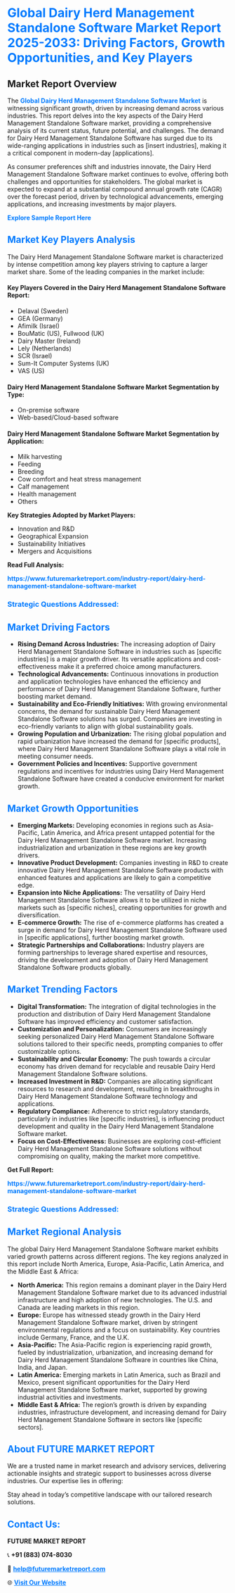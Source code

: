 <h1 style="color: #007BFF;">Global Dairy Herd Management Standalone Software Market Report 2025-2033: Driving Factors, Growth Opportunities, and Key Players</h1>

<section id="overview">
<h2>Market Report Overview</h2>
<p>The <a href="https://www.futuremarketreport.com/industry-report/dairy-herd-management-standalone-software-market" style="color: #007BFF; text-decoration: none;"><strong>Global Dairy Herd Management Standalone Software Market</strong></a> is witnessing significant growth, driven by increasing demand across various industries. This report delves into the key aspects of the Dairy Herd Management Standalone Software market, providing a comprehensive analysis of its current status, future potential, and challenges. The demand for Dairy Herd Management Standalone Software has surged due to its wide-ranging applications in industries such as [insert industries], making it a critical component in modern-day [applications].</p>
<p>As consumer preferences shift and industries innovate, the Dairy Herd Management Standalone Software market continues to evolve, offering both challenges and opportunities for stakeholders. The global market is expected to expand at a substantial compound annual growth rate (CAGR) over the forecast period, driven by technological advancements, emerging applications, and increasing investments by major players.</p>
</section>

<section id="overview">
<p><a href="https://www.futuremarketreport.com/request-sample/reportId=53156" style="color: #007BFF; text-decoration: none;"><strong>Explore Sample Report Here</strong></a></p>
</section>

<section id="key-players">
<h2 style="color: #007BFF;">Market Key Players Analysis</h2>
<p>The Dairy Herd Management Standalone Software market is characterized by intense competition among key players striving to capture a larger market share. Some of the leading companies in the market include:</p>
<h4>Key Players Covered in the Dairy Herd Management Standalone Software Report:</h4>
<ul><li>Delaval (Sweden)</li><li>GEA (Germany)</li><li>Afimilk (Israel)</li><li>BouMatic (US), Fullwood (UK)</li><li>Dairy Master (Ireland)</li><li>Lely (Netherlands)</li><li>SCR (Israel)</li><li>Sum-It Computer Systems (UK)</li><li>VAS (US)</li></ul>
<h4>Dairy Herd Management Standalone Software Market Segmentation by Type:</h4>
<ul><li>On-premise software</li><li>Web-based/Cloud-based software</li></ul>

<h4>Dairy Herd Management Standalone Software Market Segmentation by Application:</h4>
<ul><li>Milk harvesting</li><li>Feeding</li><li>Breeding</li><li>Cow comfort and heat stress management</li><li>Calf management</li><li>Health management</li><li>Others</li></ul>
<p><strong>Key Strategies Adopted by Market Players:</strong></p>
<ul>
<li>Innovation and R&D</li>
<li>Geographical Expansion</li>
<li>Sustainability Initiatives</li>
<li>Mergers and Acquisitions</li>
</ul>
</section>

<section>
<p><strong>Read Full Analysis: </strong></p><a href="https://www.futuremarketreport.com/industry-report/dairy-herd-management-standalone-software-market" style="color: #007BFF; text-decoration: none;"><strong>https://www.futuremarketreport.com/industry-report/dairy-herd-management-standalone-software-market</strong></a>
<h3 style="color: #007BFF;">Strategic Questions Addressed:</h3>
</section>

<section id="driving-factors">
<h2 style="color: #007BFF;">Market Driving Factors</h2>
<ul>
<li><strong>Rising Demand Across Industries:</strong> The increasing adoption of Dairy Herd Management Standalone Software in industries such as [specific industries] is a major growth driver. Its versatile applications and cost-effectiveness make it a preferred choice among manufacturers.</li>
<li><strong>Technological Advancements:</strong> Continuous innovations in production and application technologies have enhanced the efficiency and performance of Dairy Herd Management Standalone Software, further boosting market demand.</li>
<li><strong>Sustainability and Eco-Friendly Initiatives:</strong> With growing environmental concerns, the demand for sustainable Dairy Herd Management Standalone Software solutions has surged. Companies are investing in eco-friendly variants to align with global sustainability goals.</li>
<li><strong>Growing Population and Urbanization:</strong> The rising global population and rapid urbanization have increased the demand for [specific products], where Dairy Herd Management Standalone Software plays a vital role in meeting consumer needs.</li>
<li><strong>Government Policies and Incentives:</strong> Supportive government regulations and incentives for industries using Dairy Herd Management Standalone Software have created a conducive environment for market growth.</li>
</ul>
</section>

<section id="growth-opportunities">
<h2 style="color: #007BFF;">Market Growth Opportunities</h2>
<ul>
<li><strong>Emerging Markets:</strong> Developing economies in regions such as Asia-Pacific, Latin America, and Africa present untapped potential for the Dairy Herd Management Standalone Software market. Increasing industrialization and urbanization in these regions are key growth drivers.</li>
<li><strong>Innovative Product Development:</strong> Companies investing in R&D to create innovative Dairy Herd Management Standalone Software products with enhanced features and applications are likely to gain a competitive edge.</li>
<li><strong>Expansion into Niche Applications:</strong> The versatility of Dairy Herd Management Standalone Software allows it to be utilized in niche markets such as [specific niches], creating opportunities for growth and diversification.</li>
<li><strong>E-commerce Growth:</strong> The rise of e-commerce platforms has created a surge in demand for Dairy Herd Management Standalone Software used in [specific applications], further boosting market growth.</li>
<li><strong>Strategic Partnerships and Collaborations:</strong> Industry players are forming partnerships to leverage shared expertise and resources, driving the development and adoption of Dairy Herd Management Standalone Software products globally.</li>
</ul>
</section>

<section id="trending-factors">
<h2 style="color: #007BFF;">Market Trending Factors</h2>
<ul>
<li><strong>Digital Transformation:</strong> The integration of digital technologies in the production and distribution of Dairy Herd Management Standalone Software has improved efficiency and customer satisfaction.</li>
<li><strong>Customization and Personalization:</strong> Consumers are increasingly seeking personalized Dairy Herd Management Standalone Software solutions tailored to their specific needs, prompting companies to offer customizable options.</li>
<li><strong>Sustainability and Circular Economy:</strong> The push towards a circular economy has driven demand for recyclable and reusable Dairy Herd Management Standalone Software solutions.</li>
<li><strong>Increased Investment in R&D:</strong> Companies are allocating significant resources to research and development, resulting in breakthroughs in Dairy Herd Management Standalone Software technology and applications.</li>
<li><strong>Regulatory Compliance:</strong> Adherence to strict regulatory standards, particularly in industries like [specific industries], is influencing product development and quality in the Dairy Herd Management Standalone Software market.</li>
<li><strong>Focus on Cost-Effectiveness:</strong> Businesses are exploring cost-efficient Dairy Herd Management Standalone Software solutions without compromising on quality, making the market more competitive.</li>
</ul>
</section>

<section>
<p><strong>Get Full Report: </strong></p><a href="https://www.futuremarketreport.com/industry-report/dairy-herd-management-standalone-software-market" style="color: #007BFF; text-decoration: none;"><strong>https://www.futuremarketreport.com/industry-report/dairy-herd-management-standalone-software-market</strong></a>
<h3 style="color: #007BFF;">Strategic Questions Addressed:</h3>
</section>


<section id="regional-analysis">
<h2 style="color: #007BFF;">Market Regional Analysis</h2>
<p>The global Dairy Herd Management Standalone Software market exhibits varied growth patterns across different regions. The key regions analyzed in this report include North America, Europe, Asia-Pacific, Latin America, and the Middle East & Africa:</p>
<ul>
<li><strong>North America:</strong> This region remains a dominant player in the Dairy Herd Management Standalone Software market due to its advanced industrial infrastructure and high adoption of new technologies. The U.S. and Canada are leading markets in this region.</li>
<li><strong>Europe:</strong> Europe has witnessed steady growth in the Dairy Herd Management Standalone Software market, driven by stringent environmental regulations and a focus on sustainability. Key countries include Germany, France, and the U.K.</li>
<li><strong>Asia-Pacific:</strong> The Asia-Pacific region is experiencing rapid growth, fueled by industrialization, urbanization, and increasing demand for Dairy Herd Management Standalone Software in countries like China, India, and Japan.</li>
<li><strong>Latin America:</strong> Emerging markets in Latin America, such as Brazil and Mexico, present significant opportunities for the Dairy Herd Management Standalone Software market, supported by growing industrial activities and investments.</li>
<li><strong>Middle East & Africa:</strong> The region’s growth is driven by expanding industries, infrastructure development, and increasing demand for Dairy Herd Management Standalone Software in sectors like [specific sectors].</li>
</ul>
</section>

<footer>
<h2 style="color: #007BFF;">About FUTURE MARKET REPORT</h2>
<p>We are a trusted name in market research and advisory services, delivering actionable insights and strategic support to businesses across diverse industries. Our expertise lies in offering:</p>

<p>Stay ahead in today’s competitive landscape with our tailored research solutions.</p>

<h2 style="color: #007BFF;">Contact Us:</h2>
<p><strong>FUTURE MARKET REPORT</strong></p>
<p>📞 <strong>+91 (883) 074-8030</strong></p>
<p>📧 <strong><a href="mailto:help@futuremarketreport.com" style="color: #007BFF;">help@futuremarketreport.com</a></strong></p>
<p>🌐 <strong><a href="https://www.futuremarketreport.com/" style="color: #007BFF;">Visit Our Website</a></strong></p>
</footer>